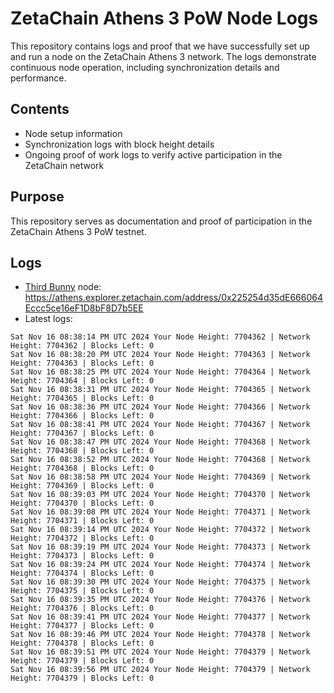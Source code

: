 # ZetaChain Athens 3 PoW Node Logs
This repository contains logs and proof that we have successfully set up and run a node on the ZetaChain Athens 3 network. The logs demonstrate continuous node operation, including synchronization details and performance.

## Contents
- Node setup information
- Synchronization logs with block height details
- Ongoing proof of work logs to verify active participation in the ZetaChain network

## Purpose
This repository serves as documentation and proof of participation in the ZetaChain Athens 3 PoW testnet.

## Logs

- [Third Bunny](https://thirdbunny.xyz/) node: https://athens.explorer.zetachain.com/address/0x225254d35dE666064Eccc5ce16eF1D8bF8D7b5EE
- Latest logs:
```
Sat Nov 16 08:38:14 PM UTC 2024 Your Node Height: 7704362 | Network Height: 7704362 | Blocks Left: 0
Sat Nov 16 08:38:20 PM UTC 2024 Your Node Height: 7704363 | Network Height: 7704363 | Blocks Left: 0
Sat Nov 16 08:38:25 PM UTC 2024 Your Node Height: 7704364 | Network Height: 7704364 | Blocks Left: 0
Sat Nov 16 08:38:31 PM UTC 2024 Your Node Height: 7704365 | Network Height: 7704365 | Blocks Left: 0
Sat Nov 16 08:38:36 PM UTC 2024 Your Node Height: 7704366 | Network Height: 7704366 | Blocks Left: 0
Sat Nov 16 08:38:41 PM UTC 2024 Your Node Height: 7704367 | Network Height: 7704367 | Blocks Left: 0
Sat Nov 16 08:38:47 PM UTC 2024 Your Node Height: 7704368 | Network Height: 7704368 | Blocks Left: 0
Sat Nov 16 08:38:52 PM UTC 2024 Your Node Height: 7704368 | Network Height: 7704368 | Blocks Left: 0
Sat Nov 16 08:38:58 PM UTC 2024 Your Node Height: 7704369 | Network Height: 7704369 | Blocks Left: 0
Sat Nov 16 08:39:03 PM UTC 2024 Your Node Height: 7704370 | Network Height: 7704370 | Blocks Left: 0
Sat Nov 16 08:39:08 PM UTC 2024 Your Node Height: 7704371 | Network Height: 7704371 | Blocks Left: 0
Sat Nov 16 08:39:14 PM UTC 2024 Your Node Height: 7704372 | Network Height: 7704372 | Blocks Left: 0
Sat Nov 16 08:39:19 PM UTC 2024 Your Node Height: 7704373 | Network Height: 7704373 | Blocks Left: 0
Sat Nov 16 08:39:24 PM UTC 2024 Your Node Height: 7704374 | Network Height: 7704374 | Blocks Left: 0
Sat Nov 16 08:39:30 PM UTC 2024 Your Node Height: 7704375 | Network Height: 7704375 | Blocks Left: 0
Sat Nov 16 08:39:35 PM UTC 2024 Your Node Height: 7704376 | Network Height: 7704376 | Blocks Left: 0
Sat Nov 16 08:39:41 PM UTC 2024 Your Node Height: 7704377 | Network Height: 7704377 | Blocks Left: 0
Sat Nov 16 08:39:46 PM UTC 2024 Your Node Height: 7704378 | Network Height: 7704378 | Blocks Left: 0
Sat Nov 16 08:39:51 PM UTC 2024 Your Node Height: 7704379 | Network Height: 7704379 | Blocks Left: 0
Sat Nov 16 08:39:56 PM UTC 2024 Your Node Height: 7704379 | Network Height: 7704379 | Blocks Left: 0
```
